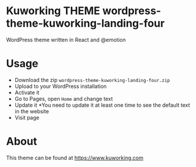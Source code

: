 # Kuworking THEME wordpress-theme-kuworking-landing-four

WordPress theme written in React and @emotion

# Usage

- Download the zip `wordpress-theme-kuworking-landing-four.zip`
- Upload to your WordPress installation
- Activate it
- Go to Pages, open `Home` and change text
- Update it
*You need to update it at least one time to see the default text in the website
- Visit page

# About

This theme can be found at https://www.kuworking.com

